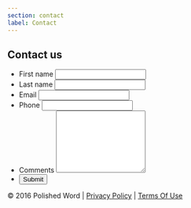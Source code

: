 ```yaml
---
section: contact
label: Contact
---
```

<div class="cd-container">
  <div class="cd-panel">
    <h2>Contact us</h2>
    <form id="contact-form" method="post" action="https://formspree.io/philp@polishedword.com">
      <input type="hidden" name="_next" value="//polishedword.com/thanks.html">
      <input type="hidden" name="_subject" value="Website Query" />
      <input type="hidden" name="_format" value="plain" />
      <ul class="pure-g">
        <li class="pure-u-1 pure-u-sm-1-2">
          <div class="info">
            <label>First name</label>
            <input type="text" name="first">
          </div>
        </li>
        <li class="pure-u-1 pure-u-sm-1-2">
          <div class="info">
            <label>Last name</label>
            <input type="text" name="last">
          </div>
        </li>
        <li class="pure-u-1 pure-u-sm-1-2">
          <div class="info">
            <label>Email</label>
            <input type="text" name="email">
          </div>
        </li>
        <li class="pure-u-1 pure-u-sm-1-2">
          <div class="info">
            <label>Phone</label>
            <input type="text" name="phone">
          </div>
        </li>
        <li class="pure-u-1">
          <div class="info">
            <label>Comments</label>
            <textarea name="comments" rows="8"></textarea>
          </div>
        </li>
        <li class="pure-u-1 pure-u-sm-1-2">
          <button id="submit">Submit</button>
        </li>
      </ul>
    </form>
  </div>
</div>
<div class="clear"></div>
<footer>
  <div class="footer">
      &copy; 2016 Polished Word |
      <a href="#">Privacy Policy</a> |
      <a href="#">Terms Of Use</a>
  </div>
</footer>
